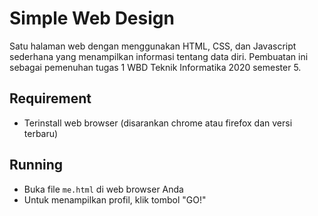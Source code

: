 # Simple Web Design
Satu halaman web dengan menggunakan HTML, CSS, dan Javascript sederhana yang menampilkan informasi tentang data diri. Pembuatan ini sebagai pemenuhan tugas 1 WBD Teknik Informatika 2020 semester 5.

## Requirement
- Terinstall web browser (disarankan chrome atau firefox dan versi terbaru)

## Running
- Buka file `me.html` di web browser Anda
- Untuk menampilkan profil, klik tombol "GO!"